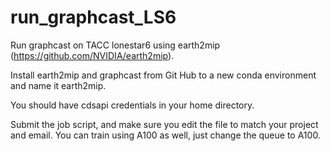 # run_graphcast_LS6
Run graphcast on TACC lonestar6 using earth2mip (https://github.com/NVIDIA/earth2mip).

Install earth2mip and graphcast from Git Hub to a new conda environment and name it earth2mip.

You should have cdsapi credentials in your home directory.

Submit the job script, and make sure you edit the file to match your project and email. You can train using A100 as well, just change the queue to A100.
